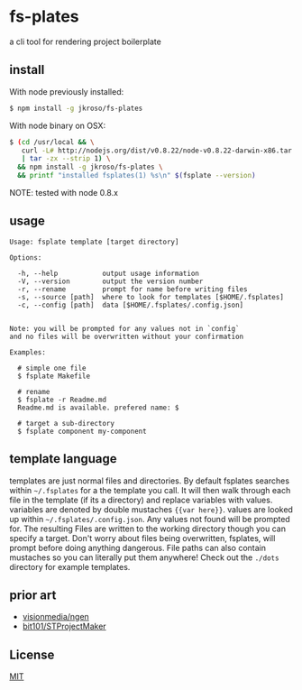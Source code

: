 
# fs-plates

  a cli tool for rendering project boilerplate

## install

With node previously installed:

```bash
$ npm install -g jkroso/fs-plates
```

With node binary on OSX:

```bash
$ (cd /usr/local && \
   curl -L# http://nodejs.org/dist/v0.8.22/node-v0.8.22-darwin-x86.tar.gz \
   | tar -zx --strip 1) \
  && npm install -g jkroso/fs-plates \
  && printf "installed fsplates(1) %s\n" $(fsplate --version)
```

NOTE: tested with node 0.8.x

## usage

```
Usage: fsplate template [target directory]

Options:

  -h, --help           output usage information
  -V, --version        output the version number
  -r, --rename         prompt for name before writing files
  -s, --source [path]  where to look for templates [$HOME/.fsplates]
  -c, --config [path]  data [$HOME/.fsplates/.config.json]


Note: you will be prompted for any values not in `config`
and no files will be overwritten without your confirmation

Examples: 

  # simple one file
  $ fsplate Makefile

  # rename
  $ fsplate -r Readme.md
  Readme.md is available. prefered name: $

  # target a sub-directory
  $ fsplate component my-component
```

## template language

templates are just normal files and directories. By default fsplates searches within `~/.fsplates` for a the template you call. It will then walk through each file in the template (if its a directory) and replace variables with values. variables are denoted by double mustaches `{{var here}}`. values are looked up within `~/.fsplates/.config.json`. Any values not found will be prompted for. The resulting Files are written to the working directory though you can specify a target. Don't worry about files being overwritten, fsplates, will prompt before doing anything dangerous. File paths can also contain mustaches so you can literally put them anywhere! Check out the `./dots` directory for example templates. 

## prior art

- [visionmedia/ngen](https://github.com/visionmedia/ngen)
- [bit101/STProjectMaker](https://github.com/bit101/STProjectMaker)

## License 

[MIT](License)

